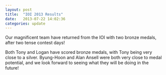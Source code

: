 ```yaml
---
layout: post
title:  "IOI 2013 Results"
date:   2013-07-22 14:02:36
categories: update
---
```

Our magnificent team have returned from the IOI with two bronze medals, after two tense contest days!

Both Tony and Logan have scored bronze medals, with Tony being very close to a silver. Byung-Hoon and Alan Ansell were both very close to medal potential, and we look forward to seeing what they will be doing in the future!
